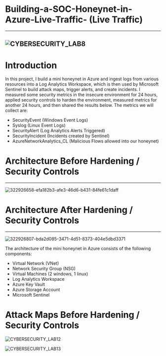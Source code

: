 # Building-a-SOC-Honeynet-in-Azure-Live-Traffic- (Live Traffic)
---
![CYBERSECURITY_LAB8](https://github.com/user-attachments/assets/d651f3be-ec3c-40a6-a5c9-d644b6728e63)
---
# Introduction

In this project, I build a mini honeynet in Azure and ingest logs from various resources into a Log Analytics Workspace, which is then used by Microsoft Sentinel to build attack maps, trigger alerts, and create incidents. I measured some security metrics in the insecure environment for 24 hours, applied security controls to harden the environment, measured metrics for another 24 hours, and then shared the results below. The metrics we will collect are:

- SecurityEvent (Windows Event Logs)
- Syslog (Linux Event Logs)
- SecurityAlert (Log Analytics Alerts Triggered)
- SecurityIncident (Incidents created by Sentinel)
- AzureNetworkAnalytics_CL (Malicious Flows allowed into our honeynet)
# Architecture Before Hardening / Security Controls
---
![322926658-efa182b3-afe3-46d6-b431-84fe61c1daff](https://github.com/user-attachments/assets/ccf16eef-010d-4cad-9fb8-b0368d427c42)

# Architecture After Hardening / Security Controls
---
![322926807-bda2d085-3471-4d51-8373-404e5dbd3371](https://github.com/user-attachments/assets/860205d6-649d-4358-85c3-08759355b5ac)

The architecture of the mini honeynet in Azure consists of the following components:

- Virtual Network (VNet)
- Network Security Group (NSG)
- Virtual Machines (2 windows, 1 linux)
- Log Analytics Workspace
- Azure Key Vault
- Azure Storage Account
- Microsoft Sentinel
  
# Attack Maps Before Hardening / Security Controls

![CYBERSECURITY_LAB12](https://github.com/user-attachments/assets/85401d22-86d8-4412-bd8b-579965e3a2d2)

![CYBERSECURITY_LAB13](https://github.com/user-attachments/assets/5b180e57-469e-45dc-86a5-c6dc25e1057b)
